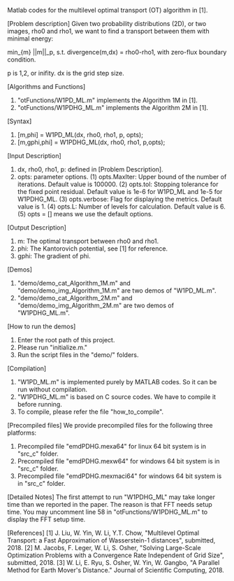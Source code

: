 Matlab codes for the multilevel optimal transport (OT) algorithm in [1].

[Problem description]
Given two probability distributions (2D), or two images, rho0 and rho1, we want to find a transport between them with minimal energy:

min_{m} ||m||_p,
s.t. divergence(m,dx) = rho0-rho1,
     with zero-flux boundary condition.

p is 1,2, or inifity.
dx is the grid step size.

[Algorithms and Functions]
1. "otFunctions/W1PD_ML.m" implements the Algorithm 1M in [1]. 
2. "otFunctions/W1PDHG_ML.m" implements the Algorithm 2M in [1].

[Syntax]
1. [m,phi] = W1PD_ML(dx, rho0, rho1, p, opts);
2. [m,gphi,phi] = W1PDHG_ML(dx, rho0, rho1, p,opts);

[Input Description]
1. dx, rho0, rho1, p: defined in [Problem Description].
2. opts: parameter options. 
  (1) opts.MaxIter: Upper bound of the number of iterations. Default value is 100000.
  (2) opts.tol: Stopping tolerance for the fixed point residual. Default value is 1e-6 for W1PD_ML and 1e-5 for W1PDHG_ML.
  (3) opts.verbose: Flag for displaying the metrics. Default value is 1.
  (4) opts.L: Number of levels for calculation. Default value is 6.
  (5) opts = [] means we use the default options.

[Output Description]
1. m: The optimal transport between rho0 and rho1.
2. phi: The Kantorovich potential, see [1] for reference.
3. gphi: The gradient of phi.

[Demos]
1. "demo/demo_cat_Algorithm_1M.m" and "demo/demo_img_Algorithm_1M.m" are two demos of "W1PD_ML.m".
2. "demo/demo_cat_Algorithm_2M.m" and "demo/demo_img_Algorithm_2M.m" are two demos of "W1PDHG_ML.m".

[How to run the demos]
1. Enter the root path of this project.
2. Please run "initialize.m."
3. Run the script files in the "demo/" folders.

[Compilation]
1. "W1PD_ML.m" is implemented purely by MATLAB codes. So it can be run without compilation.
2. "W1PDHG_ML.m" is based on C source codes. We have to compile it before running.
3. To compile, please refer the file "how_to_compile".

[Precompiled files]
We provide precompiled files for the following three platforms:
1. Precompiled file "emdPDHG.mexa64" for linux 64 bit system is in "src_c" folder.
2. Precompiled file "emdPDHG.mexw64" for windows 64 bit system is in "src_c" folder.
3. Precompiled file "emdPDHG.mexmaci64" for windows 64 bit system is in "src_c" folder.

[Detailed Notes]
The first attempt to run "W1PDHG_ML" may take longer time than we reported in the paper. The reason is that FFT needs setup time. You may uncomment line 58 in "otFunctions/W1PDHG_ML.m" to display the FFT setup time.

[References]
[1] J. Liu, W. Yin, W. Li, Y.T. Chow, "Multilevel Optimal Transport: a Fast Approximation of Wasserstein-1 distances", submitted, 2018.
[2] M. Jacobs, F. Leger, W. Li, S. Osher, "Solving Large-Scale Optimization Problems with a Convergence Rate Independent of Grid Size", submitted, 2018.
[3] W. Li, E. Ryu, S. Osher, W. Yin, W. Gangbo, "A Parallel Method for Earth Mover's Distance." Journal of Scientific Computing, 2018.

